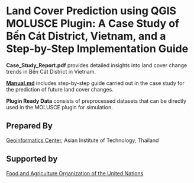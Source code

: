 # Land Cover Prediction using QGIS MOLUSCE Plugin: A Case Study of Bến Cát District, Vietnam, and a Step-by-Step Implementation Guide

**Case_Study_Report.pdf** provides detailed insights into land cover change trends in Bến Cát District in Vietnam.

**[Manual.md](https://github.com/gicait/Land_Cover_Prediction_using_QGIS_MOLUSCE_Plugin/blob/main/manual.md)** includes step-by-step guide carried out in the case study for the prediction of future land cover changes.

**Plugin Ready Data** consists of preprocessed datasets that can be directly used in the MOLUSCE plugin for simulation.


## Prepared By

[Geoinformatics Center](https://ait.ac.th/centre/geoinformatics-center/), Asian Institute of Technology, Thailand

## Supported by

[Food and Agriculture Organization of the United Nations](https://www.fao.org/home/en)
